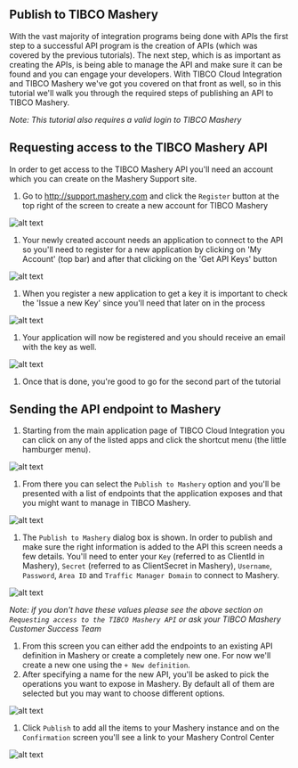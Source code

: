 ## Publish to TIBCO Mashery
With the vast majority of integration programs being done with APIs the first step to a successful API program is the creation of APIs (which was covered by the previous tutorials). The next step, which is as important as creating the APIs, is being able to manage the API and make sure it can be found and you can engage your developers. With TIBCO Cloud Integration and TIBCO Mashery we've got you covered on that front as well, so in this tutorial we'll walk you through the required steps of publishing an API to TIBCO Mashery.

_Note: This tutorial also requires a valid login to TIBCO Mashery_

## Requesting access to the TIBCO Mashery API
In order to get access to the TIBCO Mashery API you'll need an account which you can create on the Mashery Support site.
1. Go to http://support.mashery.com and click the `Register` button at the top right of the screen to create a new account for TIBCO Mashery

  ![alt text](https://d2wh20haedxe3f.cloudfront.net/sites/default/files/1-register_for_account_0.png)
1. Your newly created account needs an application to connect to the API so you'll need to register for a new application by clicking on 'My Account' (top bar) and after that clicking on the 'Get API Keys' button

  ![alt text](https://d2wh20haedxe3f.cloudfront.net/sites/default/files/2-create_new_api_key.png)
1. When you register a new application to get a key it is important to check the 'Issue a new Key' since you'll need that later on in the process

  ![alt text](https://d2wh20haedxe3f.cloudfront.net/sites/default/files/3-1.png)
1. Your application will now be registered and you should receive an email with the key as well.

  ![alt text](https://d2wh20haedxe3f.cloudfront.net/sites/default/files/4-1.png)
1. Once that is done, you're good to go for the second part of the tutorial

## Sending the API endpoint to Mashery
1. Starting from the main application page of TIBCO Cloud Integration you can click on any of the listed apps and click the shortcut menu (the little hamburger menu).

  ![alt text](https://d2wh20haedxe3f.cloudfront.net/sites/default/files/1_1.png)
1. From there you can select the `Publish to Mashery` option and you'll be presented with a list of endpoints that the application exposes and that you might want to manage in TIBCO Mashery. 

  ![alt text](https://d2wh20haedxe3f.cloudfront.net/sites/default/files/2_0.png)
1. The `Publish to Mashery` dialog box is shown. In order to publish and make sure the right information is added to the API this screen needs a few details. You'll need to enter your `Key` (referred to as ClientId in Mashery), `Secret` (referred to as ClientSecret in Mashery), `Username`, `Password`, `Area ID` and `Traffic Manager Domain` to connect to Mashery. 

  ![alt text](https://d2wh20haedxe3f.cloudfront.net/sites/default/files/3_0.png)

  _Note: if you don't have these values please see the above section on `Requesting access to the TIBCO Mashery API` or ask your TIBCO Mashery Customer Success Team_
1. From this screen you can either add the endpoints to an existing API definition in Mashery or create a completely new one. For now we'll create a new one using the `+ New definition`.
1. After specifying a name for the new API, you'll be asked to pick the operations you want to expose in Mashery. By default all of them are selected but you may want to choose different options.

  ![alt text](https://d2wh20haedxe3f.cloudfront.net/sites/default/files/5_1.png)
1. Click `Publish` to add all the items to your Mashery instance and on the `Confirmation` screen you'll see a link to your Mashery Control Center

  ![alt text](https://d2wh20haedxe3f.cloudfront.net/sites/default/files/6_0.png)
